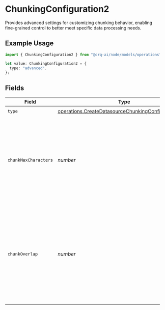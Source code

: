 # ChunkingConfiguration2

Provides advanced settings for customizing chunking behavior, enabling fine-grained control to better meet specific data processing needs.

## Example Usage

```typescript
import { ChunkingConfiguration2 } from "@orq-ai/node/models/operations";

let value: ChunkingConfiguration2 = {
  type: "advanced",
};
```

## Fields

| Field                                                                                                                                                         | Type                                                                                                                                                          | Required                                                                                                                                                      | Description                                                                                                                                                   |
| ------------------------------------------------------------------------------------------------------------------------------------------------------------- | ------------------------------------------------------------------------------------------------------------------------------------------------------------- | ------------------------------------------------------------------------------------------------------------------------------------------------------------- | ------------------------------------------------------------------------------------------------------------------------------------------------------------- |
| `type`                                                                                                                                                        | [operations.CreateDatasourceChunkingConfigurationType](../../models/operations/createdatasourcechunkingconfigurationtype.md)                                  | :heavy_check_mark:                                                                                                                                            | N/A                                                                                                                                                           |
| `chunkMaxCharacters`                                                                                                                                          | *number*                                                                                                                                                      | :heavy_minus_sign:                                                                                                                                            | Defines the absolute maximum character length per chunk. Text elements exceeding this size will be automatically split into multiple chunks.                  |
| `chunkOverlap`                                                                                                                                                | *number*                                                                                                                                                      | :heavy_minus_sign:                                                                                                                                            | Specifies the number of characters to overlap between consecutive chunks. This overlap helps maintain semantic continuity when splitting large text elements. |